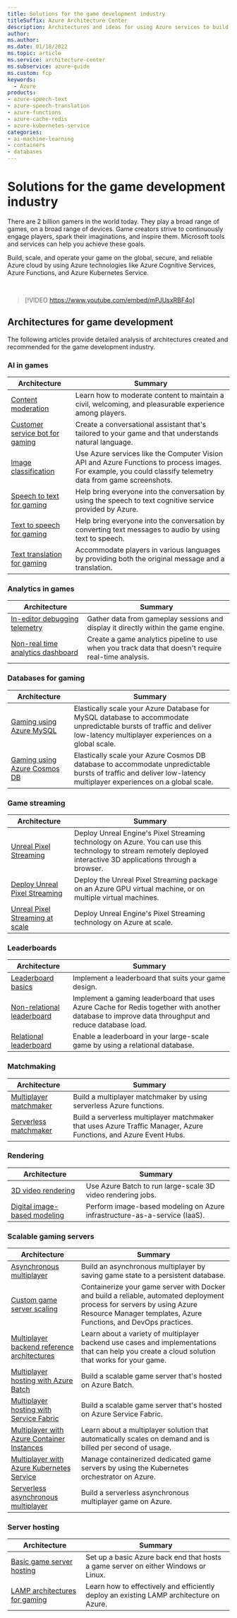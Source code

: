 ```yaml
---
title: Solutions for the game development industry 
titleSuffix: Azure Architecture Center
description: Architectures and ideas for using Azure services to build solutions in the game development industry.
author: 
ms.author: 
ms.date: 01/18/2022
ms.topic: article
ms.service: architecture-center
ms.subservice: azure-guide
ms.custom: fcp 
keywords:
  - Azure
products:
- azure-speech-text
- azure-speech-translation
- azure-functions
- azure-cache-redis
- azure-kubernetes-service
categories:
- ai-machine-learning
- containers
- databases
---
```

# Solutions for the game development industry

There are 2 billion gamers in the world today. They play a broad range of games, on a broad range of devices. Game creators strive to continuously engage players, spark their imaginations, and inspire them. Microsoft tools and services can help you achieve these goals. 

Build, scale, and operate your game on the global, secure, and reliable Azure cloud by using Azure technologies like Azure Cognitive Services, Azure Functions, and Azure Kubernetes Service.

<br>

> [!VIDEO https://www.youtube.com/embed/mPJUsxRBF4o]

## Architectures for game development
The following articles provide detailed analysis of architectures created and recommended for the game development industry.

### AI in games
| Architecture | Summary | 
| ------- | ------- | 
|[Content moderation](/gaming/azure/reference-architectures/cognitive-content-moderation?toc=https:%2f%2fdocs.microsoft.com%2fen-us%2fazure%2farchitecture%2ftoc.json&bc=https:%2f%2fdocs.microsoft.com%2fen-us%2fazure%2farchitecture%2fbread%2ftoc.json)|Learn how to moderate content to maintain a civil, welcoming, and pleasurable experience among players.|
|[Customer service bot for gaming](/gaming/azure/reference-architectures/cognitive-css-bot?toc=https:%2f%2fdocs.microsoft.com%2fen-us%2fazure%2farchitecture%2ftoc.json&bc=https:%2f%2fdocs.microsoft.com%2fen-us%2fazure%2farchitecture%2fbread%2ftoc.json)|Create a conversational assistant that's tailored to your game and that understands natural language. |
|[Image classification](/azure/architecture/example-scenario/ai/intelligent-apps-image-processing)|Use Azure services like the Computer Vision API and Azure Functions to process images. For example, you could classify telemetry data from game screenshots. |
|[Speech to text for gaming](/gaming/azure/reference-architectures/cognitive-speech-to-text?toc=https:%2f%2fdocs.microsoft.com%2fen-us%2fazure%2farchitecture%2ftoc.json&bc=https:%2f%2fdocs.microsoft.com%2fen-us%2fazure%2farchitecture%2fbread%2ftoc.json)|Help bring everyone into the conversation by using the speech to text cognitive service provided by Azure.|
|[Text to speech for gaming](/gaming/azure/reference-architectures/cognitive-text-to-speech?toc=https:%2f%2fdocs.microsoft.com%2fen-us%2fazure%2farchitecture%2ftoc.json&bc=https:%2f%2fdocs.microsoft.com%2fen-us%2fazure%2farchitecture%2fbread%2ftoc.json)|Help bring everyone into the conversation by converting text messages to audio by using text to speech.|
|[Text translation for gaming](/gaming/azure/reference-architectures/cognitive-text-translation?toc=https:%2f%2fdocs.microsoft.com%2fen-us%2fazure%2farchitecture%2ftoc.json&bc=https:%2f%2fdocs.microsoft.com%2fen-us%2fazure%2farchitecture%2fbread%2ftoc.json)|Accommodate players in various languages by providing both the original message and a translation.|

### Analytics in games
| Architecture | Summary |
| ------- | ------- | 
|[In-editor debugging telemetry](/gaming/azure/reference-architectures/analytics-in-editor-debugging?toc=https:%2f%2fdocs.microsoft.com%2fen-us%2fazure%2farchitecture%2ftoc.json&bc=https:%2f%2fdocs.microsoft.com%2fen-us%2fazure%2farchitecture%2fbread%2ftoc.json)|Gather data from gameplay sessions and display it directly within the game engine.|
|[Non-real time analytics dashboard](/gaming/azure/reference-architectures/analytics-non-real-time-dashboard?toc=https:%2f%2fdocs.microsoft.com%2fen-us%2fazure%2farchitecture%2ftoc.json&bc=https:%2f%2fdocs.microsoft.com%2fen-us%2fazure%2farchitecture%2fbread%2ftoc.json)|Create a game analytics pipeline to use when you track data that doesn't require real-time analysis.|

### Databases for gaming
| Architecture | Summary | 
| ------- | ------- | 
|[Gaming using Azure MySQL](/azure/architecture/solution-ideas/articles/gaming-using-azure-database-for-mysql)|Elastically scale your Azure Database for MySQL database to accommodate unpredictable bursts of traffic and deliver low-latency multiplayer experiences on a global scale.|
|[Gaming using Azure Cosmos DB](/azure/architecture/solution-ideas/articles/gaming-using-cosmos-db)|Elastically scale your Azure Cosmos DB database to accommodate unpredictable bursts of traffic and deliver low-latency multiplayer experiences on a global scale.|

### Game streaming 
| Architecture | Summary | 
| ------- | ------- | 
|[Unreal Pixel Streaming](/gaming/azure/reference-architectures/unreal-pixel-streaming-in-azure?toc=https:%2f%2fdocs.microsoft.com%2fen-us%2fazure%2farchitecture%2ftoc.json&bc=https:%2f%2fdocs.microsoft.com%2fen-us%2fazure%2farchitecture%2fbread%2ftoc.json)|Deploy Unreal Engine's Pixel Streaming technology on Azure. You can use this technology to stream remotely deployed interactive 3D applications through a browser.|
|[Deploy Unreal Pixel Streaming](/gaming/azure/reference-architectures/unreal-pixel-streaming-deploying?toc=https:%2f%2fdocs.microsoft.com%2fen-us%2fazure%2farchitecture%2ftoc.json&bc=https:%2f%2fdocs.microsoft.com%2fen-us%2fazure%2farchitecture%2fbread%2ftoc.json)|Deploy the Unreal Pixel Streaming package on an Azure GPU virtual machine, or on multiple virtual machines. |
|[Unreal Pixel Streaming at scale](/gaming/azure/reference-architectures/unreal-pixel-streaming-at-scale?toc=https:%2f%2fdocs.microsoft.com%2fen-us%2fazure%2farchitecture%2ftoc.json&bc=https:%2f%2fdocs.microsoft.com%2fen-us%2fazure%2farchitecture%2fbread%2ftoc.json)|Deploy Unreal Engine's Pixel Streaming technology on Azure at scale.|

### Leaderboards
| Architecture | Summary | 
| ------- | ------- | 
|[Leaderboard basics](/gaming/azure/reference-architectures/leaderboard?toc=https:%2f%2fdocs.microsoft.com%2fen-us%2fazure%2farchitecture%2ftoc.json&bc=https:%2f%2fdocs.microsoft.com%2fen-us%2fazure%2farchitecture%2fbread%2ftoc.json)|Implement a leaderboard that suits your game design.|
|[Non-relational leaderboard](/gaming/azure/reference-architectures/leaderboard-non-relational?toc=https:%2f%2fdocs.microsoft.com%2fen-us%2fazure%2farchitecture%2ftoc.json&bc=https:%2f%2fdocs.microsoft.com%2fen-us%2fazure%2farchitecture%2fbread%2ftoc.json)|Implement a gaming leaderboard that uses Azure Cache for Redis together with another database to improve data throughput and reduce database load.|
|[Relational leaderboard](/gaming/azure/reference-architectures/leaderboard-relational?toc=https:%2f%2fdocs.microsoft.com%2fen-us%2fazure%2farchitecture%2ftoc.json&bc=https:%2f%2fdocs.microsoft.com%2fen-us%2fazure%2farchitecture%2fbread%2ftoc.json)|Enable a leaderboard in your large-scale game by using a relational database.|
### Matchmaking
| Architecture | Summary | 
| ------- | ------- | 
|[Multiplayer matchmaker](/gaming/azure/reference-architectures/multiplayer-matchmaker?toc=https:%2f%2fdocs.microsoft.com%2fen-us%2fazure%2farchitecture%2ftoc.json&bc=https:%2f%2fdocs.microsoft.com%2fen-us%2fazure%2farchitecture%2fbread%2ftoc.json)|Build a multiplayer matchmaker by using serverless Azure functions.|
|[Serverless matchmaker](/gaming/azure/reference-architectures/multiplayer-matchmaker-serverless?toc=https:%2f%2fdocs.microsoft.com%2fen-us%2fazure%2farchitecture%2ftoc.json&bc=https:%2f%2fdocs.microsoft.com%2fen-us%2fazure%2farchitecture%2fbread%2ftoc.json)|Build a serverless multiplayer matchmaker that uses Azure Traffic Manager, Azure Functions, and Azure Event Hubs.|

### Rendering
| Architecture | Summary | 
| ------- | ------- | 
|[3D video rendering](/azure/architecture/example-scenario/infrastructure/video-rendering)|Use Azure Batch to run large-scale 3D video rendering jobs.|
|[Digital image-based modeling](/azure/architecture/example-scenario/infrastructure/image-modeling)|Perform image-based modeling on Azure infrastructure-as-a-service (IaaS).|

### Scalable gaming servers
| Architecture | Summary |
| ------- | ------- | 
|[Asynchronous multiplayer](/gaming/azure/reference-architectures/multiplayer-asynchronous?toc=https:%2f%2fdocs.microsoft.com%2fen-us%2fazure%2farchitecture%2ftoc.json&bc=https:%2f%2fdocs.microsoft.com%2fen-us%2fazure%2farchitecture%2fbread%2ftoc.json)|Build an asynchronous multiplayer by saving game state to a persistent database. |
|[Custom game server scaling](/gaming/azure/reference-architectures/multiplayer-custom-server-scaling?toc=https:%2f%2fdocs.microsoft.com%2fen-us%2fazure%2farchitecture%2ftoc.json&bc=https:%2f%2fdocs.microsoft.com%2fen-us%2fazure%2farchitecture%2fbread%2ftoc.json)|Containerize your game server with Docker and build a reliable, automated deployment process for servers by using Azure Resource Manager templates, Azure Functions, and DevOps practices.|
|[Multiplayer backend reference architectures](/gaming/azure/reference-architectures/multiplayer?toc=https:%2f%2fdocs.microsoft.com%2fen-us%2fazure%2farchitecture%2ftoc.json&bc=https:%2f%2fdocs.microsoft.com%2fen-us%2fazure%2farchitecture%2fbread%2ftoc.json)|Learn about a variety of multiplayer backend use cases and implementations that can help you create a cloud solution that works for your game.|
|[Multiplayer hosting with Azure Batch](/gaming/azure/reference-architectures/multiplayer-synchronous-batch?toc=https:%2f%2fdocs.microsoft.com%2fen-us%2fazure%2farchitecture%2ftoc.json&bc=https:%2f%2fdocs.microsoft.com%2fen-us%2fazure%2farchitecture%2fbread%2ftoc.json)|Build a scalable game server that's hosted on Azure Batch.|
|[Multiplayer hosting with Service Fabric](/gaming/azure/reference-architectures/multiplayer-synchronous-sf?toc=https:%2f%2fdocs.microsoft.com%2fen-us%2fazure%2farchitecture%2ftoc.json&bc=https:%2f%2fdocs.microsoft.com%2fen-us%2fazure%2farchitecture%2fbread%2ftoc.json)|Build a scalable game server that's hosted on Azure Service Fabric.|
|[Multiplayer with Azure Container Instances](/gaming/azure/reference-architectures/multiplayer-synchronous-aci?toc=https:%2f%2fdocs.microsoft.com%2fen-us%2fazure%2farchitecture%2ftoc.json&bc=https:%2f%2fdocs.microsoft.com%2fen-us%2fazure%2farchitecture%2fbread%2ftoc.json)|Learn about a multiplayer solution that automatically scales on demand and is billed per second of usage.|
|[Multiplayer with Azure Kubernetes Service](/gaming/azure/reference-architectures/multiplayer-synchronous-aks?toc=https:%2f%2fdocs.microsoft.com%2fen-us%2fazure%2farchitecture%2ftoc.json&bc=https:%2f%2fdocs.microsoft.com%2fen-us%2fazure%2farchitecture%2fbread%2ftoc.json)|Manage containerized dedicated game servers by using the Kubernetes orchestrator on Azure.|
|[Serverless asynchronous multiplayer](/gaming/azure/reference-architectures/multiplayer-asynchronous-serverless?toc=https:%2f%2fdocs.microsoft.com%2fen-us%2fazure%2farchitecture%2ftoc.json&bc=https:%2f%2fdocs.microsoft.com%2fen-us%2fazure%2farchitecture%2fbread%2ftoc.json)|Build a serverless asynchronous multiplayer game on Azure.|

### Server hosting
| Architecture | Summary | 
| ------- | ------- | 
|[Basic game server hosting](/gaming/azure/reference-architectures/multiplayer-basic-game-server-hosting?toc=https:%2f%2fdocs.microsoft.com%2fen-us%2fazure%2farchitecture%2ftoc.json&bc=https:%2f%2fdocs.microsoft.com%2fen-us%2fazure%2farchitecture%2fbread%2ftoc.json)|Set up a basic Azure back end that hosts a game server on either Windows or Linux.|
|[LAMP architectures for gaming](/gaming/azure/reference-architectures/general-purpose-lamp?toc=https:%2f%2fdocs.microsoft.com%2fen-us%2fazure%2farchitecture%2ftoc.json&bc=https:%2f%2fdocs.microsoft.com%2fen-us%2fazure%2farchitecture%2fbread%2ftoc.json)|Learn how to  effectively and efficiently deploy an existing LAMP architecture on Azure.|
